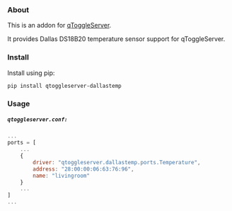 ### About

This is an addon for [qToggleServer](https://github.com/qtoggle/qtoggleserver).

It provides Dallas DS18B20 temperature sensor support for qToggleServer.


### Install

Install using pip:

    pip install qtoggleserver-dallastemp


### Usage

##### `qtoggleserver.conf:`
``` javascript
...
ports = [
    ...
    {
        driver: "qtoggleserver.dallastemp.ports.Temperature",
        address: "28:00:00:06:63:76:96",
        name: "livingroom"
    }
    ...
]
...
```
